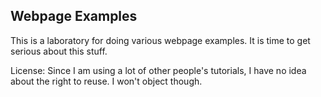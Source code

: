 ## Webpage Examples

This is a laboratory for doing various webpage examples. It is time to get serious about this stuff. 


License: Since I am using a lot of other people's tutorials, I have no idea about the right to reuse. I won't object though.